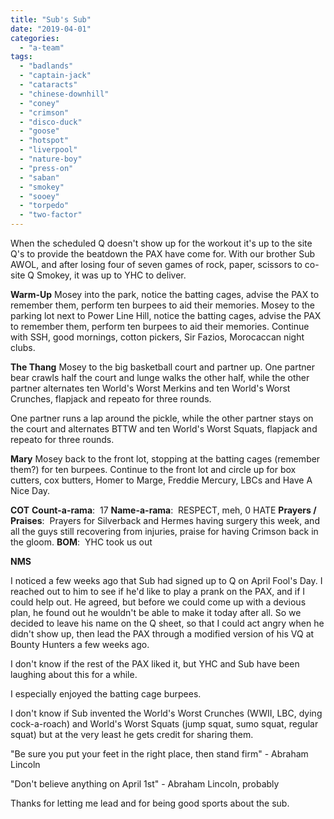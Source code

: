 ```yaml
---
title: "Sub's Sub"
date: "2019-04-01"
categories: 
  - "a-team"
tags: 
  - "badlands"
  - "captain-jack"
  - "cataracts"
  - "chinese-downhill"
  - "coney"
  - "crimson"
  - "disco-duck"
  - "goose"
  - "hotspot"
  - "liverpool"
  - "nature-boy"
  - "press-on"
  - "saban"
  - "smokey"
  - "sooey"
  - "torpedo"
  - "two-factor"
---
```


When the scheduled Q doesn't show up for the workout it's up to the site Q's to provide the beatdown the PAX have come for. With our brother Sub AWOL, and after losing four of seven games of rock, paper, scissors to co-site Q Smokey, it was up to YHC to deliver.

**Warm-Up** Mosey into the park, notice the batting cages, advise the PAX to remember them, perform ten burpees to aid their memories. Mosey to the parking lot next to Power Line Hill, notice the batting cages, advise the PAX to remember them, perform ten burpees to aid their memories. Continue with SSH, good mornings, cotton pickers, Sir Fazios, Morocaccan night clubs.

**The Thang** Mosey to the big basketball court and partner up. One partner bear crawls half the court and lunge walks the other half, while the other partner alternates ten World's Worst Merkins and ten World's Worst Crunches, flapjack and repeato for three rounds.

One partner runs a lap around the pickle, while the other partner stays on the court and alternates BTTW and ten World's Worst Squats, flapjack and repeato for three rounds.

**Mary** Mosey back to the front lot, stopping at the batting cages (remember them?) for ten burpees. Continue to the front lot and circle up for box cutters, cox butters, Homer to Marge, Freddie Mercury, LBCs and Have A Nice Day.

**COT** **Count-a-rama**:  17 **Name-a-rama**:  RESPECT, meh, 0 HATE **Prayers / Praises**:  Prayers for Silverback and Hermes having surgery this week, and all the guys still recovering from injuries, praise for having Crimson back in the gloom. **BOM**:  YHC took us out

**NMS**

I noticed a few weeks ago that Sub had signed up to Q on April Fool's Day. I reached out to him to see if he'd like to play a prank on the PAX, and if I could help out. He agreed, but before we could come up with a devious plan, he found out he wouldn't be able to make it today after all. So we decided to leave his name on the Q sheet, so that I could act angry when he didn't show up, then lead the PAX through a modified version of his VQ at Bounty Hunters a few weeks ago.

I don't know if the rest of the PAX liked it, but YHC and Sub have been laughing about this for a while.

I especially enjoyed the batting cage burpees.

I don't know if Sub invented the World's Worst Crunches (WWII, LBC, dying cock-a-roach) and World's Worst Squats (jump squat, sumo squat, regular squat) but at the very least he gets credit for sharing them.

"Be sure you put your feet in the right place, then stand firm" - Abraham Lincoln

"Don't believe anything on April 1st" - Abraham Lincoln, probably

Thanks for letting me lead and for being good sports about the sub.
